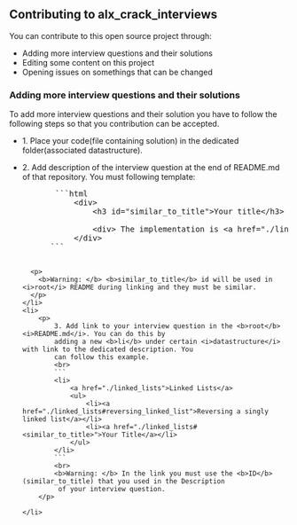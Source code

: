 <html lang="en">
<head>
    <meta charset="UTF-8">
    <meta http-equiv="X-UA-Compatible" content="IE=edge">
    <meta name="viewport" content="width=device-width, initial-scale=1.0">
    <title>Document</title>
</head>
<body>
    
<h2>Contributing to alx_crack_interviews</h2>

<p>You can contribute to this open source project through:</p>
<ul>
    <li>Adding more interview questions and their solutions</li>
    <li>Editing some content on this project</li>
    <li>Opening issues on somethings that can be changed</li>
</ul>

<h3>Adding more interview questions and their solutions</h3>
<p>
    To add more interview questions and their solution you have to follow the following
    steps so that you contribution can be accepted.
</p>

<ul >
    <li>
        1. Place your code(file containing solution) in the dedicated folder(associated datastructure).
    </li>
    <li>
      <p>
        2. Add description of the interview question at the end of README.md of that repository. You must following template:
      </p> 
      <pre>
       ```html
           &#60;div&#62;
               &#60;h3 id="similar_to_title"&#62;Your title&#60;/h3&#62;
               <!-- Then add more description -->
               &#60;div&#62; The implementation is &#60;a href="./link-to-solution-file" target="_blank" &#62;here&#60;/a&#62;&#60;/div&#62;
           &#60;/div&#62;
      ```
      </pre>

      <p>
        <b>Warning: </b> <b>similar_to_title</b> id will be used in <i>root</i> README during linking and they must be similar.
      </p>
    </li>
    <li>
        <p>
            3. Add link to your interview question in the <b>root</b> <i>README.md</i>. You can do this by
            adding a new <b>li</b> under certain <i>datastructure</i> with link to the dedicated description. You
            can follow this example.
            <br>
            ```
            <li>
                <a href="./linked_lists">Linked Lists</a>
                <ul>
                    <li><a href="./linked_lists#reversing_linked_list">Reversing a singly linked list</a></li>
                    <li><a href="./linked_lists#<similar_to_title>">Your Title</a></li>
                </ul>
            </li>
            ```
            <br>
            <b>Warning: </b> In the link you must use the <b>ID</b>(similar_to_title) that you used in the Description
             of your interview question.
        </p>

    </li>

</ul>
</body>
</html>
